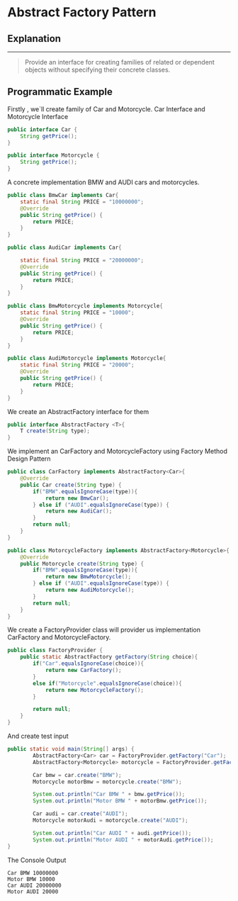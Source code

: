 # Abstract Factory Pattern

## Explanation

---

> Provide an interface for creating families of related or dependent objects without specifying their concrete classes.

## Programmatic Example

Firstly , we`ll create family of Car and Motorcycle.
Car Interface and Motorcycle Interface
```java
public interface Car {
    String getPrice();
}

public interface Motorcycle {
    String getPrice();
}
```
A concrete implementation BMW and AUDI cars and motorcycles.
```java
public class BmwCar implements Car{
    static final String PRICE = "10000000";
    @Override
    public String getPrice() {
        return PRICE;
    }
}

public class AudiCar implements Car{

    static final String PRICE = "20000000";
    @Override
    public String getPrice() {
        return PRICE;
    }
}
```
```java
public class BmwMotorcycle implements Motorcycle{
    static final String PRICE = "10000";
    @Override
    public String getPrice() {
        return PRICE;
    }
}

public class AudiMotorcycle implements Motorcycle{
    static final String PRICE = "20000";
    @Override
    public String getPrice() {
        return PRICE;
    }
}
```
We create an AbstractFactory interface for them
```java
public interface AbstractFactory <T>{
    T create(String type);
}
```
We implement an CarFactory and MotorcycleFactory using Factory Method Design Pattern
```java
public class CarFactory implements AbstractFactory<Car>{
    @Override
    public Car create(String type) {
        if("BMW".equalsIgnoreCase(type)){
            return new BmwCar();
        } else if ("AUDI".equalsIgnoreCase(type)) {
            return new AudiCar();
        }
        return null;
    }
}

public class MotorcycleFactory implements AbstractFactory<Motorcycle>{
    @Override
    public Motorcycle create(String type) {
        if("BMW".equalsIgnoreCase(type)){
            return new BmwMotorcycle();
        } else if ("AUDI".equalsIgnoreCase(type)) {
            return new AudiMotorcycle();
        }
        return null;
    }
}
```

We create a FactoryProvider class will provider us implementation CarFactory and MotorcycleFactory.

```java
public class FactoryProvider {
    public static AbstractFactory getFactory(String choice){
        if("Car".equalsIgnoreCase(choice)){
            return new CarFactory();
        }
        else if("Motorcycle".equalsIgnoreCase(choice)){
            return new MotorcycleFactory();
        }

        return null;
    }
}
```

And create test input
```java
public static void main(String[] args) {
        AbstractFactory<Car> car = FactoryProvider.getFactory("Car");
        AbstractFactory<Motorcycle> motorcycle = FactoryProvider.getFactory("motorcycle");

        Car bmw = car.create("BMW");
        Motorcycle motorBmw = motorcycle.create("BMW");

        System.out.println("Car BMW " + bmw.getPrice());
        System.out.println("Motor BMW " + motorBmw.getPrice());

        Car audi = car.create("AUDI");
        Motorcycle motorAudi = motorcycle.create("AUDI");

        System.out.println("Car AUDI " + audi.getPrice());
        System.out.println("Motor AUDI " + motorAudi.getPrice());
}
```

The Console Output
```
Car BMW 10000000
Motor BMW 10000
Car AUDI 20000000
Motor AUDI 20000
```
